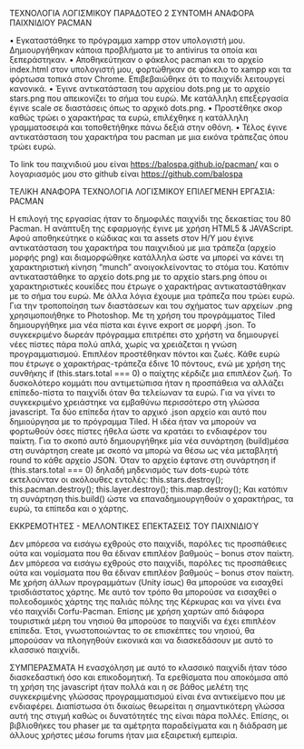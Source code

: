 ΤΕΧΝΟΛΟΓΙΑ ΛΟΓΙΣΜΙΚΟΥ ΠΑΡΑΔΟΤΕΟ 2 ΣΥΝΤΟΜΗ ΑΝΑΦΟΡΑ ΠΑΙΧΝΙΔΙΟΥ PACMAN

•	Εγκαταστάθηκε το πρόγραμμα xampp στον υπολογιστή μου. Δημιουργήθηκαν κάποια προβλήματα με το antivirus τα οποία και ξεπεράστηκαν. 
•	Αποθηκεύτηκαν ο φάκελος pacman και το αρχείο index.html στον υπολογιστή μου, φορτώθηκαν σε φάκελο το xampp και τα φόρτωσα τοπικά 
στον Chrome. Επιβεβαιώθηκε ότι το παιχνίδι λειτουργεί κανονικά. •	Έγινε αντικατάσταση του αρχείου dots.png με το αρχείο stars.png 
που απεικονίζει το σήμα του ευρώ. Με κατάλληλη επεξεργασία έγινε scale σε διαστάσεις όπως το αρχικό dots.png. 
•	Προστέθηκε σκορ καθώς τρώει ο χαρακτήρας τα ευρώ, επιλέχθηκε η κατάλληλη γραμματοσειρά και τοποθετήθηκε πάνω δεξιά στην οθόνη.
•	Τέλος έγινε αντικατάσταση του χαρακτήρα του pacman με μια εικόνα τράπεζας όπου τρώει ευρώ.

Το link του παιχνιδιού μου είναι https://balospa.github.io/pacman/ και ο λογαριασμός μου στο github είναι https://github.com/balospa


ΤΕΛΙΚΗ ΑΝΑΦΟΡΑ ΤΕΧΝΟΛΟΓΙΑ ΛΟΓΙΣΜΙΚΟΥ ΕΠΙΛΕΓΜΕΝΗ ΕΡΓΑΣΙΑ: PACMAN

Η επιλογή της εργασίας ήταν το δημοφιλές παιχνίδι της δεκαετίας του 80 Pacman. Η ανάπτυξη της εφαρμογής έγινε με χρήση HTML5 & JAVAScript. Αφού αποθηκεύτηκε ο κώδικας και τα assets στον Η/Υ μου έγινε αντικατάσταση του χαρακτήρα του παιχνιδιού με μια τράπεζα (αρχείο μορφής png) και διαμορφώθηκε κατάλληλα ώστε να μπορεί να κάνει τη χαρακτηριστική κίνηση “munch” ανοιγοκλείνοντας το στόμα του. Κατόπιν αντικαταστάθηκε το αρχείο dots.png με το αρχείο stars.png όπου οι χαρακτηριστικές κουκίδες που έτρωγε ο χαρακτήρας αντικαταστάθηκαν με το σήμα του ευρώ. Με άλλα λόγια έχουμε μια τράπεζα που τρώει ευρώ. Για την τροποποίηση των διαστάσεων και του σχήματος των αρχείων .png χρησιμοποιήθηκε το Photoshop. Με τη χρήση του προγράμματος Tiled δημιουργήθηκε μια νέα πίστα και έγινε export σε μορφή .json. Το συγκεκριμένο δωρεάν πρόγραμμα επιτρέπει στο χρήστη να δημιουργεί νέες πίστες πάρα πολύ απλά, χωρίς να χρειάζεται η γνώση προγραμματισμού. Επιπλέον προστέθηκαν πόντοι και ζωές. Κάθε ευρώ που έτρωγε ο χαρακτήρας-τράπεζα έδινε 10 πόντους, ενώ με χρήση της συνθήκης if (this.stars.total === 0) ο παίχτης κέρδιζε μια επιπλέον ζωή. Το δυσκολότερο κομμάτι που αντιμετώπισα ήταν η προσπάθεια να αλλάζει επίπεδο-πίστα το παιχνίδι όταν θα τελείωναν τα ευρώ. Για να γίνει το συγκεκριμένο χρειάστηκε να εμβαθύνω περισσότερο στη γλώσσα javascript. Τα δύο επίπεδα ήταν το αρχικό .json αρχείο και αυτό που δημιούργησα με το πρόγραμμα Tiled. Η ιδέα ήταν να μπορούν να φορτωθούν όσες πίστες ήθελα ώστε να κρατάει το ενδιαφέρον του παίκτη. Για το σκοπό αυτό δημιουργήθηκε μία νέα συνάρτηση (build)μέσα στη συνάρτηση create με σκοπό να μπορώ να θέσω ως νέα μεταβλητή round το κάθε αρχείο JSON. Όταν το αρχείο έφτανε στη συνάρτηση if (this.stars.total === 0) δηλαδή μηδενισμός των dots-ευρώ τότε εκτελούνταν οι ακόλουθες εντολές: this.stars.destroy(); this.pacman.destroy(); this.layer.destroy(); this.map.destroy(); Και κατόπιν τη συνάρτηση this.build() ώστε να επαναδημιουργηθούν ο χαρακτήρας, τα ευρώ, τα επίπεδα και ο χάρτης.

ΕΚΚΡΕΜΟΤΗΤΕΣ - ΜΕΛΛΟΝΤΙΚΕΣ ΕΠΕΚΤΑΣΕΙΣ ΤΟΥ ΠΑΙΧΝΙΔΙΟΎ

Δεν μπόρεσα να εισάγω εχθρούς στο παιχνίδι, παρόλες τις προσπάθειες ούτα και νομίσματα που θα έδιναν επιπλέον βαθμούς – bonus στον παίκτη. Δεν μπόρεσα να εισάγω εχθρούς στο παιχνίδι, παρόλες τις προσπάθειες ούτα και νομίσματα που θα έδιναν επιπλέον βαθμούς – bonus στον παίκτη. Με χρήση άλλων προγραμμάτων (Unity ίσως) θα μπορούσε να εισαχθεί τρισδιάστατος χάρτης. Με αυτό τον τρόπο θα μπορούσε να εισαχθεί ο πολεοδομικός χάρτης της παλιάς πόλης της Κέρκυρας και να γίνει ένα νέο παιχνίδι Corfu-Pacman. Επίσης με χρήση χαρτών από διάφορα τουριστικά μέρη του νησιού θα μπορούσε το παιχνίδι να έχει επιπλέον επίπεδα. Έτσι, γνωστοποιώντας το σε επισκέπτες του νησιού, θα μπορούσαν να πλοηγηθούν εικονικά και να διασκεδάσουν με αυτό το κλασσικό παιχνίδι.

ΣΥΜΠΕΡΑΣΜΑΤΑ Η ενασχόληση με αυτό το κλασσικό παιχνίδι ήταν τόσο διασκεδαστική όσο και επικοδομητική. Τα ερεθίσματα που αποκόμισα από τη χρήση της javascript ήταν πολλά και η σε βάθος μελέτη της συγκεκριμένης γλώσσας προγραμματισμού είναι ένα αντικείμενο που με ενδιαφέρει. Διαπίστωσα ότι δικαίως θεωρείται η σημαντικότερη γλώσσα αυτή της στιγμή καθώς οι δυνατότητές της είναι πάρα πολλές. Επίσης, οι βιβλιοθήκες του phaser με τα αμέτρητα παραδείγματα και η διάδραση με άλλους χρήστες μέσω forums ήταν μια εξαιρετική εμπειρία.
